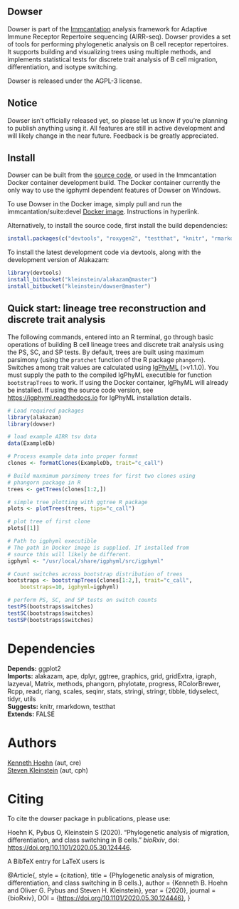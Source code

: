 Dowser
-------------------------------------------------------------------------------

Dowser is part of the [Immcantation](http://immcantation.readthedocs.io) 
analysis framework for Adaptive Immune Receptor Repertoire sequencing 
(AIRR-seq). Dowser provides a set of tools for performing phylogenetic analysis
on B cell receptor repertoires. It supports building and visualizing trees using 
multiple methods, and implements statistical tests for discrete trait analysis
of B cell migration, differentiation, and isotype switching.

Dowser is released under the AGPL-3 license.


Notice
-------------------------------------------------------------------------------

Dowser isn’t officially released yet, so please let us know if you’re planning to publish anything using it. All features are still in active development and will likely change in the near future. Feedback is be greatly appreciated.

Install
-------------------------------------------------------------------------------

Dowser can be built from the [source code](http://bitbucket.org/kleinstein/dowser), or used in the Immcantation Docker container development build. The Docker container currently the only way to use the igphyml dependent features of Dowser on Windows.

To use Dowser in the Docker image, simply pull and run the immcantation/suite:devel [Docker image](https://immcantation.readthedocs.io/en/stable/docker/intro.html). Instructions in hyperlink.

Alternatively, to install the source code, first install the build dependencies:

```R
install.packages(c("devtools", "roxygen2", "testthat", "knitr", "rmarkdown", "Rcpp"))
```

To install the latest development code via devtools, along with the development version of Alakazam:

```R
library(devtools)
install_bitbucket("kleinstein/alakazam@master")
install_bitbucket("kleinstein/dowser@master")
```

Quick start: lineage tree reconstruction and discrete trait analysis
----------------------------------------------------------------------------

The following commands, entered into an R terminal, go through basic operations of building B cell lineage trees and discrete trait analysis using the PS, SC, and SP tests. By default, trees are built using maximum parsimony (using the `pratchet` function of the R package `phangorn`). Switches among trait values are calculated using [IgPhyML](https://igphyml.readthedocs.io) (>v1.1.0). You must supply the path to the compiled IgPhyML executible for function `bootstrapTrees` to work. If using the Docker container, IgPhyML will already be installed. If using the source code version, see https://igphyml.readthedocs.io for IgPhyML installation details.

```R
# Load required packages
library(alakazam)
library(dowser)

# load example AIRR tsv data
data(ExampleDb)

# Process example data into proper format
clones <- formatClones(ExampleDb, trait="c_call")

# Build maxmimum parsimony trees for first two clones using 
# phangorn package in R
trees <- getTrees(clones[1:2,])

# simple tree plotting with ggtree R package
plots <- plotTrees(trees, tips="c_call")

# plot tree of first clone
plots[[1]]

# Path to igphyml executible
# The path in Docker image is supplied. If installed from 
# source this will likely be different.
igphyml <- "/usr/local/share/igphyml/src/igphyml"

# Count switches across bootstrap distribution of trees
bootstraps <- bootstrapTrees(clones[1:2,], trait="c_call",
	bootstraps=10, igphyml=igphyml)

# perform PS, SC, and SP tests on switch counts
testPS(bootstraps$switches)
testSC(bootstraps$switches)
testSP(bootstraps$switches)

```


# Dependencies

**Depends:** ggplot2  
**Imports:** alakazam, ape, dplyr, ggtree, graphics, grid, gridExtra, igraph, lazyeval, Matrix, methods, phangorn, phylotate, progress, RColorBrewer, Rcpp, readr, rlang, scales, seqinr, stats, stringi, stringr, tibble, tidyselect, tidyr, utils  
**Suggests:** knitr, rmarkdown, testthat  
**Extends:** FALSE


# Authors

[Kenneth Hoehn](mailto:kenneth.hoehn@yale.edu) (aut, cre)  
[Steven Kleinstein](mailto:steven.kleinstein@yale.edu) (aut, cph)


# Citing


To cite the dowser package in publications, please use:

Hoehn K, Pybus O, Kleinstein S (2020). “Phylogenetic analysis of
migration, differentiation, and class switching in B cells.”
_bioRxiv_, doi: https://doi.org/10.1101/2020.05.30.124446.

A BibTeX entry for LaTeX users is

  @Article{,
    style = {citation},
    title = {Phylogenetic analysis of migration, differentiation, and class switching in B cells.},
    author = {Kenneth B. Hoehn and Oliver G. Pybus and Steven H. Kleinstein},
    year = {2020},
    journal = {bioRxiv},
    DOI = {https://doi.org/10.1101/2020.05.30.124446},
  }

